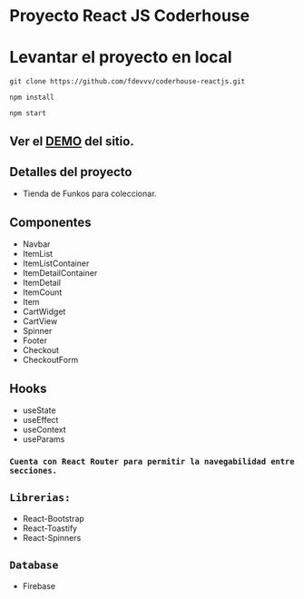 # Proyecto React JS Coderhouse

# Levantar el proyecto en local

```
git clone https://github.com/fdevvv/coderhouse-reactjs.git
```

`npm install`

`npm start`


## Ver el [DEMO](https://fdev-funkos-reactjs.vercel.app) del sitio.

## Detalles del proyecto
- Tienda de Funkos para coleccionar.

## Componentes
- Navbar
- ItemList
- ItemListContainer
- ItemDetailContainer
- ItemDetail
- ItemCount
- Item
- CartWidget
- CartView
- Spinner
- Footer
- Checkout
- CheckoutForm

## Hooks
- useState
- useEffect
- useContext
- useParams


### `Cuenta con React Router para permitir la navegabilidad entre secciones.`

## `Librerias:`

- React-Bootstrap
- React-Toastify
- React-Spinners

## `Database`

- Firebase
